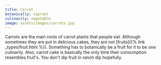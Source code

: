 ```yaml
---
title: Carrot
botanically: taproot
culinarily: vegetable
image: assets/images/carrots.jpg
---
```

Carrots are the main roots of carrot plants that people eat. Although sometimes they are put in delicious cakes, they are not [fruits]({% link _types/fruit.html %}). Something has to botanically be a fruit for it to be one culinarily. Also, carrot cake is basically the only time their consumption resembles fruit's. You don't dip fruit in ranch dip hopefully.